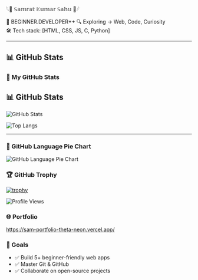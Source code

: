 𓆩👾 𝕊𝕒𝕞𝕣𝕒𝕥 𝕂𝕦𝕞𝕒𝕣 𝕊𝕒𝕙𝕦 👾𓆪  


🧬 BEGINNER.DEVELOPER++
🔍 Exploring → Web, Code, Curiosity  
🛠️ Tech stack: [HTML, CSS, JS, C, Python]





---

## 📊 GitHub Stats

### 🧠 My GitHub Stats

## 📊 GitHub Stats

![GitHub Stats](https://github-readme-stats.vercel.app/api?username=CRASHs4aint&show_icons=true&theme=radical)

![Top Langs](https://github-readme-stats.vercel.app/api/top-langs/?username=CRASHs4aint&layout=compact&langs_count=10&theme=radical)


---
### 🥧 GitHub Language Pie Chart

<img src="https://raw.githubusercontent.com/CRASHs4aint/CRASHs4aint/main/metrics.plugin.languages.svg" alt="GitHub Language Pie Chart">


### 🏆 GitHub Trophy

[![trophy](https://github-profile-trophy.vercel.app/?username=CRASHs4aint&theme=dracula)](https://github.com/ryo-ma/github-profile-trophy)





<!-- Profile Views (optional) -->
![Profile Views](https://komarev.com/ghpvc/?username=CRASHs4aint&label=Profile%20views&color=0e75b6&style=flat)


### 🌐 Portfolio
https://sam-portfolio-theta-neon.vercel.app/

### 🎯 Goals
- ✅ Build 5+ beginner-friendly web apps
- ✅ Master Git & GitHub
- ✅ Collaborate on open-source projects

